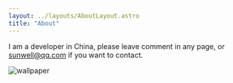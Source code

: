 ```yaml
---
layout: ../layouts/AboutLayout.astro
title: "About"
---
```


I am a developer in China, please leave comment in any page, or sunwell@qq.com if you want to contact.

<div>
  <img src="https://images.unsplash.com/photo-1727642399674-0f1efda94bff?q=80&w=2670&auto=format&fit=crop&ixlib=rb-4.0.3&ixid=M3wxMjA3fDB8MHxwaG90by1wYWdlfHx8fGVufDB8fHx8fA%3D%3D" class="sm:w-3/4 mx-auto" alt="wallpaper">
</div>

